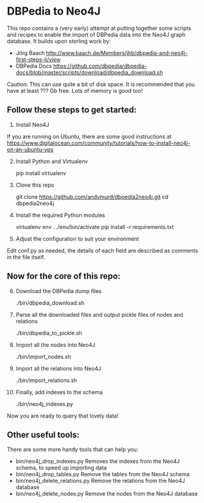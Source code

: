 DBPedia to Neo4J
================

This repo contains a (very early) attempt at putting together some scripts and recipes to enable the import of DBPedia data into the Neo4J graph database. It builds upon sterling work by:

- Jörg Baach http://www.baach.de/Members/jhb/dbpedia-and-neo4j-first-steps-ii/view
- DBPedia Docs https://github.com/dbpedia/dbpedia-docs/blob/master/scripts/download/dbpedia_download.sh

Caution: This can use quite a bit of disk space. It is recommended that you have at least ??? Gb free. Lots of memory is good too!


Follow these steps to get started:
----------------------------------

1. Install Neo4J

If you are running on Ubuntu, there are some good instructions at https://www.digitalocean.com/community/tutorials/how-to-install-neo4j-on-an-ubuntu-vps

2. Install Python and Virtualenv

    pip install virtualenv

3. Clone this repo

    git clone https://github.com/andymurd/dbpedia2neo4j.git
    cd dbpedia2neo4j

4. Install the required Python modules

    virtualenv env
    . ./env/bin/activate
    pip install -r requirements.txt

5. Adjust the configuration to suit your environment

Edit conf.py as needed, the details of each field are described as comments in the file itself.


Now for the core of this repo:
------------------------------

6. Download the DBPedia dump files

    ./bin/dbpedia_download.sh

8. Parse all the downloaded files and output pickle files of nodes and relations

    ./bin/dbpedia_to_pickle.sh

9. Import all the nodes into Neo4J

    ./bin/import_nodes.sh

10. Import all the relations into Neo4J

    ./bin/import_relations.sh

11. Finally, add indexes to the schema

    ./bin/neo4j_indexes.py

Now you are ready to query that lovely data!


Other useful tools:
-------------------

There are some more handy tools that can help you:

- bin/neo4j_drop_indexes.py Removes the indexes from the Neo4J schema, to speed up importing data
- bin/neo4j_drop_tables.py Remove the tables from the Neo4J schema
- bin/neo4j_delete_relations.py Remove the relations from the Neo4J database
- bin/neo4j_delete_nodes.py Remove the nodes from the Neo4J database

